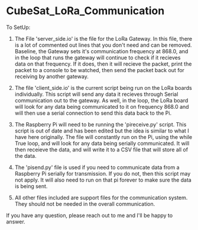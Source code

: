 # CubeSat_LoRa_Communication

To SetUp: 

1. The File 'server_side.io' is the file for the LoRa Gateway. In this file, there is a lot of commented out lines that you don't need and can be removed. Baseline, the Gateway sets it's communication frequency at 868.0, and in the loop that runs the gateway will continue to check if it recieves data on that frequency. If it does, then it will recieve the packet, print the packet to a console to be watched, then send the packet back out for receiving by another gateway.

2. The file 'client_side.io' is the current script being run on the LoRa boards individually. This script will send any data it recieves through Serial communication out to the gateway. As well, in the loop, the LoRa board will look for any data being communicated to it on frequency 868.0 and will then use a serial connection to send this data back to the Pi. 

3. The Raspberry Pi will need to be running the 'pireceive.py' script. This script is out of date and has been edited but the idea is similar to what I have here originally. The file will constantly run on the Pi, using the while True loop, and will look for any data being serially communicated. It will then receieve the data, and will write it to a CSV file that will store all of the data. 

4. The 'pisend.py' file is used if you need to communicate data from a Raspberry Pi serially for transmission. If you do not, then this script may not apply. It will also need to run on that pi forever to make sure the data is being sent. 

5. All other files included are support files for the communication system. They should not be needed in the overall communication. 

If you have any question, please reach out to me and I'll be happy to answer. 
